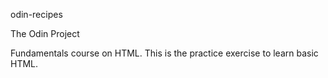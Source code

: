 odin-recipes

The Odin Project

Fundamentals course on HTML. This is the practice exercise to learn basic HTML.